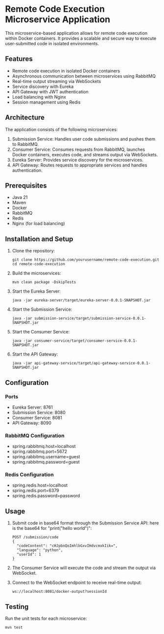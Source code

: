# Remote Code Execution Microservice Application

This microservice-based application allows for remote code execution within Docker containers. It provides a scalable and secure way to execute user-submitted code in isolated environments.

## Features

-   Remote code execution in isolated Docker containers
-   Asynchronous communication between microservices using RabbitMQ
-   Real-time output streaming via WebSockets
-   Service discovery with Eureka
-   API Gateway with JWT authentication
-   Load balancing with Nginx
-   Session management using Redis

## Architecture

The application consists of the following microservices:

1. Submission Service: Handles user code submissions and pushes them to RabbitMQ.
2. Consumer Service: Consumes requests from RabbitMQ, launches Docker containers, executes code, and streams output via WebSockets.
3. Eureka Server: Provides service discovery for the microservices.
4. API Gateway: Routes requests to appropriate services and handles authentication.

## Prerequisites

-   Java 21
-   Maven
-   Docker
-   RabbitMQ
-   Redis
-   Nginx (for load balancing)

## Installation and Setup

1. Clone the repository:

    ```
    git clone https://github.com/yourusername/remote-code-execution.git
    cd remote-code-execution
    ```

2. Build the microservices:

    ```
    mvn clean package -DskipTests
    ```

3. Start the Eureka Server:

    ```
    java -jar eureka-server/target/eureka-server-0.0.1-SNAPSHOT.jar
    ```

4. Start the Submission Service:

    ```
    java -jar submission-service/target/submission-service-0.0.1-SNAPSHOT.jar
    ```

5. Start the Consumer Service:

    ```
    java -jar consumer-service/target/consumer-service-0.0.1-SNAPSHOT.jar
    ```

6. Start the API Gateway:
    ```
    java -jar api-gateway-service/target/api-gateway-service-0.0.1-SNAPSHOT.jar
    ```

## Configuration

### Ports

-   Eureka Server: 8761
-   Submission Service: 8080
-   Consumer Service: 8081
-   API Gateway: 8090

### RabbitMQ Configuration

-   spring.rabbitmq.host=localhost
-   spring.rabbitmq.port=5672
-   spring.rabbitmq.username=guest
-   spring.rabbitmq.password=guest

### Redis Configuration

-   spring.redis.host=localhost
-   spring.redis.port=6379
-   spring.redis.password=password

## Usage

1. Submit code in base64 format through the Submission Service API:
   here is the base64 for "print("hello world")":

    ```
    POST /submission/code
    {
      "codeContent": "cHJpbnQoImhlbGxvIHdvcmxkIik=",
      "language": "python",
      "userId": 1
    }
    ```

2. The Consumer Service will execute the code and stream the output via WebSocket.

3. Connect to the WebSocket endpoint to receive real-time output:
    ```
    ws://localhost:8081/docker-output?sessionId
    ```

## Testing

Run the unit tests for each microservice:

```
mvn test
```
